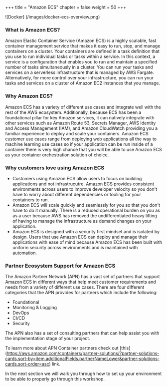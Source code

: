 +++
title = "Amazon ECS"
chapter = false
weight = 50
+++

![Docker] (/images/docker-ecs-overview.png)

### What is Amazon ECS?

Amazon Elastic Container Service (Amazon ECS) is a highly scalable, fast container management service that makes it easy to run, stop, and manage containers on a cluster. Your containers are defined in a task definition that you use to run individual tasks or tasks within a service. In this context, a service is a configuration that enables you to run and maintain a specified number of tasks simultaneously in a cluster. You can run your tasks and services on a serverless infrastructure that is managed by AWS Fargate. Alternatively, for more control over your infrastructure, you can run your tasks and services on a cluster of Amazon EC2 instances that you manage.

### Why Amazon ECS?

Amazon ECS has a variety of different use cases and integrate well with the rest of the AWS ecosystem. Additionally, because ECS has been a foundational pillar for key Amazon services, it can natively integrate with other services such as Amazon Route 53, Secrets Manager, AWS Identity and Access Management (IAM), and Amazon CloudWatch providing you a familiar experience to deploy and scale your containers. Amazon ECS customer use cases range from deploying web applications all the way to machine learning use cases so if your application can be run inside of a container there is very high chance that you will be able to use Amazon ECS as your container orchestration solution of choice.

### Why customers love using Amazon ECS

- Customers using Amazon ECS allow users to focus on building applications and not infrastrucutre. Amazon ECS provides consistent environments across users to improve developer velocity so you don't have to worry about different dependencies or tooling for your containers to run.
- Amazon ECS will scale quickly and seamlessly for you so that you don't have to do it manually. There is a reduced operational burden on you as as a user because AWS has removed the undifferentiated heavy lifting of having to manage the infrastructure as demand changes on your application.
- Amazon ECS is designed with a security first mindset and is isolated by design. Users that use Amazon ECS can deploy and manage their applications with ease of mind because Amazon ECS has been built with uniform security across environments and is maintained with automation.

### Partner Ecosystem Support for Amazon ECS

The Amazon Partner Network (APN) has a vast set of partners that support Amazon ECS in different ways that help meet customer requirements and needs from a variety of different use cases. There are four different categories that the APN provides for partners which include the following:

- Foundational
- Monitoring & Logging
- DevOps
- CI/CD
- Security

The APN also has a set of consulting partners that can help assist you with the implementation stage of your project.

To learn more about APN Container partners check out [this] (https://aws.amazon.com/containers/partner-solutions/?partner-solutions-cards.sort-by=item.additionalFields.partnerNameLower&partner-solutions-cards.sort-order=asc) link.

In the next section we will walk you through how to set up your environment to be able to properly go through this workshop.
